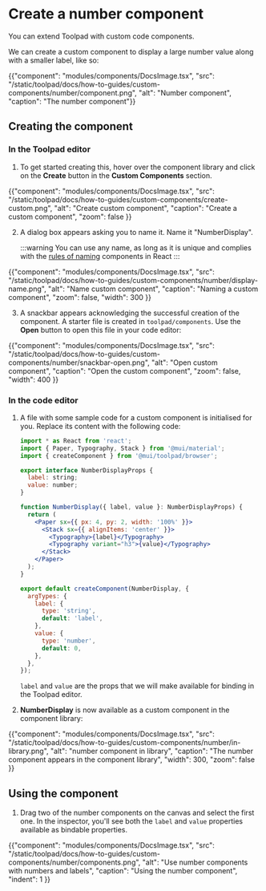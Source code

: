 # Create a number component

<p class="description">You can extend Toolpad with custom code components.</p>

We can create a custom component to display a large number value along with a smaller label, like so:

{{"component": "modules/components/DocsImage.tsx", "src": "/static/toolpad/docs/how-to-guides/custom-components/number/component.png", "alt": "Number component", "caption": "The number component"}}

## Creating the component

### In the Toolpad editor

1. To get started creating this, hover over the component library and click on the **Create** button in the **Custom Components** section.

{{"component": "modules/components/DocsImage.tsx", "src": "/static/toolpad/docs/how-to-guides/custom-components/create-custom.png", "alt": "Create custom component", "caption": "Create a custom component", "zoom": false }}

2. A dialog box appears asking you to name it. Name it "NumberDisplay".

   :::warning
   You can use any name, as long as it is unique and complies with the [rules of naming](https://react.dev/learn/your-first-component) components in React
   :::

{{"component": "modules/components/DocsImage.tsx", "src": "/static/toolpad/docs/how-to-guides/custom-components/number/display-name.png", "alt": "Name custom component", "caption": "Naming a custom component", "zoom": false, "width": 300 }}

3. A snackbar appears acknowledging the successful creation of the component. A starter file is created in `toolpad/components`. Use the **Open** button to open this file in your code editor:

{{"component": "modules/components/DocsImage.tsx", "src": "/static/toolpad/docs/how-to-guides/custom-components/number/snackbar-open.png", "alt": "Open custom component", "caption": "Open the custom component", "zoom": false, "width": 400 }}

### In the code editor

1. A file with some sample code for a custom component is initialised for you. Replace its content with the following code:

   ```jsx
   import * as React from 'react';
   import { Paper, Typography, Stack } from '@mui/material';
   import { createComponent } from '@mui/toolpad/browser';

   export interface NumberDisplayProps {
     label: string;
     value: number;
   }

   function NumberDisplay({ label, value }: NumberDisplayProps) {
     return (
       <Paper sx={{ px: 4, py: 2, width: '100%' }}>
         <Stack sx={{ alignItems: 'center' }}>
           <Typography>{label}</Typography>
           <Typography variant="h3">{value}</Typography>
         </Stack>
       </Paper>
     );
   }

   export default createComponent(NumberDisplay, {
     argTypes: {
       label: {
         type: 'string',
         default: 'label',
       },
       value: {
         type: 'number',
         default: 0,
       },
     },
   });
   ```

   `label` and `value` are the props that we will make available for binding in the Toolpad editor.

2. **NumberDisplay** is now available as a custom component in the component library:

{{"component": "modules/components/DocsImage.tsx", "src": "/static/toolpad/docs/how-to-guides/custom-components/number/in-library.png", "alt": "number component in library", "caption": "The number component appears in the component library", "width": 300, "zoom": false }}

## Using the component

1. Drag two of the number components on the canvas and select the first one. In the inspector, you'll see both the `label` and `value` properties available as bindable properties.

{{"component": "modules/components/DocsImage.tsx", "src": "/static/toolpad/docs/how-to-guides/custom-components/number/components.png", "alt": "Use number components with numbers and labels", "caption": "Using the number component", "indent": 1 }}
